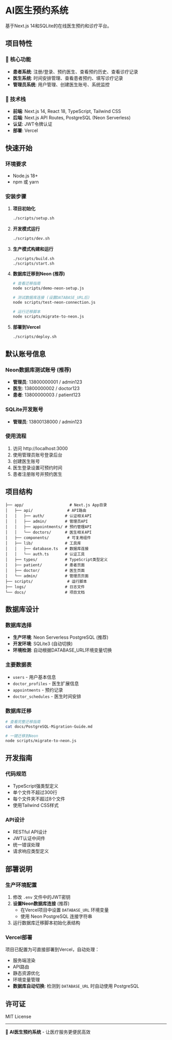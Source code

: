 # AI医生预约系统

基于Next.js 14和SQLite的在线医生预约和诊疗平台。

## 项目特性

### 🏥 核心功能
- **患者系统**: 注册/登录、预约医生、查看预约历史、查看诊疗记录
- **医生系统**: 时间安排管理、查看患者预约、填写诊疗记录
- **管理员系统**: 用户管理、创建医生账号、系统监控

### 🔧 技术栈
- **前端**: Next.js 14, React 18, TypeScript, Tailwind CSS
- **后端**: Next.js API Routes, PostgreSQL (Neon Serverless)
- **认证**: JWT令牌认证
- **部署**: Vercel

## 快速开始

### 环境要求
- Node.js 18+ 
- npm 或 yarn

### 安装步骤

1. **项目初始化**
   ```bash
   ./scripts/setup.sh
   ```

2. **开发模式运行**
   ```bash
   ./scripts/dev.sh
   ```

3. **生产模式构建和运行**
   ```bash
   ./scripts/build.sh
   ./scripts/start.sh
   ```

4. **数据库迁移到Neon (推荐)**
   ```bash
   # 查看迁移指南
   node scripts/demo-neon-setup.js
   
   # 测试数据库连接 (设置DATABASE_URL后)
   node scripts/test-neon-connection.js
   
   # 运行迁移脚本
   node scripts/migrate-to-neon.js
   ```

5. **部署到Vercel**
   ```bash
   ./scripts/deploy.sh
   ```

## 默认账号信息

### Neon数据库测试账号 (推荐)
- **管理员**: 13800000001 / admin123
- **医生**: 13800000002 / doctor123
- **患者**: 13800000003 / patient123

### SQLite开发账号
- **管理员**: 13800138000 / admin123

### 使用流程
1. 访问 http://localhost:3000
2. 使用管理员账号登录后台
3. 创建医生账号
4. 医生登录设置可预约时间
5. 患者注册账号并预约医生

## 项目结构

```
├── app/                    # Next.js App目录
│   ├── api/               # API路由
│   │   ├── auth/         # 认证相关API
│   │   ├── admin/        # 管理员API
│   │   ├── appointments/ # 预约管理API
│   │   └── doctors/      # 医生相关API
│   ├── components/        # 可复用组件
│   ├── lib/              # 工具库
│   │   ├── database.ts   # 数据库连接
│   │   └── auth.ts       # 认证工具
│   ├── types/            # TypeScript类型定义
│   ├── patient/          # 患者页面
│   ├── doctor/           # 医生页面
│   └── admin/            # 管理员页面
├── scripts/               # 运行脚本
├── logs/                 # 日志文件
└── docs/                 # 项目文档
```

## 数据库设计

### 数据库选择
- **生产环境**: Neon Serverless PostgreSQL (推荐)
- **开发环境**: SQLite3 (自动切换)
- **环境检测**: 自动根据DATABASE_URL环境变量切换

### 主要数据表
- `users` - 用户基本信息
- `doctor_profiles` - 医生扩展信息
- `appointments` - 预约记录
- `doctor_schedules` - 医生时间安排

### 数据库迁移
```bash
# 查看完整迁移指南
cat docs/PostgreSQL-Migration-Guide.md

# 一键迁移到Neon
node scripts/migrate-to-neon.js
```

## 开发指南

### 代码规范
- TypeScript强类型定义
- 单个文件不超过300行
- 每个文件夹不超过8个文件
- 使用Tailwind CSS样式

### API设计
- RESTful API设计
- JWT认证中间件
- 统一错误处理
- 请求响应类型定义

## 部署说明

### 生产环境配置
1. 修改 `.env` 文件中的JWT密钥
2. **设置Neon数据库连接** (推荐)
   - 在Vercel项目中设置 `DATABASE_URL` 环境变量
   - 使用 Neon PostgreSQL 连接字符串
3. 运行数据库迁移脚本初始化表结构

### Vercel部署
项目已配置为可直接部署到Vercel，自动处理：
- 服务端渲染
- API路由
- 静态资源优化
- 环境变量管理
- **数据库自动切换**: 检测到 `DATABASE_URL` 时自动使用 PostgreSQL

## 许可证

MIT License

---

🏥 **AI医生预约系统** - 让医疗服务更便民高效